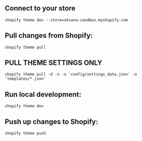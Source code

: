## Connect to your store
`shopify theme dev --store=oksana-sandbox.myshopify.com`

## Pull changes from Shopify:
`shopify theme pull`

## PULL THEME SETTINGS ONLY 
`shopify theme pull -d -n -o 'config/settings_data.json' -o 'templates/*.json'`

## Run local development:
`shopify theme dev`

## Push up changes to Shopify:
`shopify theme push`
